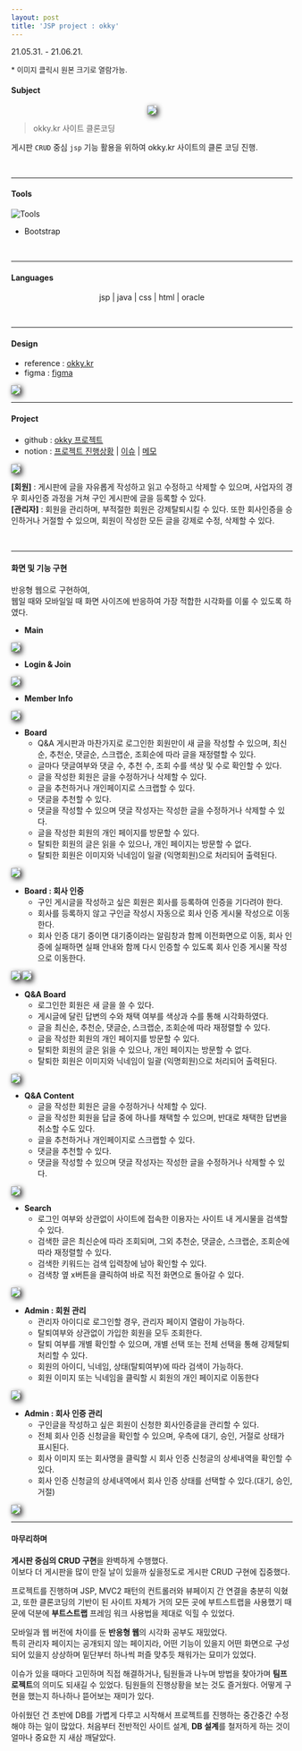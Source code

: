 ```yaml
---
layout: post
title: 'JSP project : okky'
---
```

21.05.31. - 21.06.21.
<br>

<p style="font-size:13px">* 이미지 클릭시 원본 크기로 열람가능.</p>

#### Subject
<center><img src="../assets/img/projects/proj-1/thumbnail.jpg" style="box-shadow: 3px 3px 10px; cursor: pointer;" onclick="window.open(this.src)"></center>

> okky.kr 사이트 클론코딩

게시판 `CRUD` 중심 `jsp` 기능 활용을 위하여 okky.kr 사이트의 클론 코딩 진행.

<br> 

---
#### Tools

![Tools](../assets/img/projects/proj-1/01.PNG)

+ Bootstrap

<br>

---
#### Languages
<p align="center">jsp | java | css | html | oracle</p>

<br>

---

#### Design
* reference : [okky.kr]
* figma : [figma] 


<img src="../assets/img/projects/proj-1/02.PNG" style="box-shadow: 3px 3px 10px; cursor: pointer;" onclick="window.open(this.src)">


<br>

---

#### Project
* github : [okky 프로젝트]
* notion : [프로젝트 진행상황] \| [이슈] \| [메모]	

<img src="../assets/img/projects/proj-1/03.PNG" style="box-shadow: 3px 3px 10px; cursor: pointer;" onclick="window.open(this.src)">

**[회원]** : 게시판에 글을 자유롭게 작성하고 읽고 수정하고 삭제할 수 있으며, 사업자의 경우 회사인증 과정을 거쳐 구인 게시판에 글을 등록할 수 있다.    
**[관리자]** : 회원을 관리하며, 부적절한 회원은 강제탈퇴시킬 수 있다. 또한 회사인증을 승인하거나 거절할 수 있으며, 회원이 작성한 모든 글을 강제로 수정, 삭제할 수 있다.

<br>

---
#### 화면 및 기능 구현
반응형 웹으로 구현하여,   
웹일 때와 모바일일 때 화면 사이즈에 반응하여 가장 적합한 시각화를 이룰 수 있도록 하였다.   

- <b>Main</b>
<img src="../assets/img/projects/proj-1/3.PNG" style="box-shadow: 3px 3px 10px; cursor: pointer;" onclick="window.open(this.src)">

<br>

- <b>Login & Join</b>
<img src="../assets/img/projects/proj-1/4.PNG" style="box-shadow: 3px 3px 10px; cursor: pointer;" onclick="window.open(this.src)">

<br>

- <b>Member Info</b>
<img src="../assets/img/projects/proj-1/5.PNG" style="box-shadow: 3px 3px 10px; cursor: pointer;" onclick="window.open(this.src)">

<br>

- <b>Board</b>
	- Q&A 게시판과 마찬가지로 로그인한 회원만이 새 글을 작성할 수 있으며,  최신순, 추천순, 댓글순, 스크랩순, 조회순에 따라 글을 재정렬할 수 있다.
	- 글마다 댓글여부와 댓글 수, 추천 수, 조회 수를 색상 및 수로 확인할 수 있다.
	- 글을 작성한 회원은 글을 수정하거나 삭제할 수 있다.
	- 글을 추천하거나 개인페이지로 스크랩할 수 있다.
	- 댓글을 추천할 수 있다.
	- 댓글을 작성할 수 있으며 댓글 작성자는 작성한 글을 수정하거나 삭제할 수 있다.
	- 글을 작성한 회원의 개인 페이지를 방문할 수 있다.
	- 탈퇴한 회원의 글은 읽을 수 있으나, 개인 페이지는 방문할 수 없다.
	- 탈퇴한 회원은 이미지와 닉네임이 일괄 (익명회원)으로 처리되어 출력된다.
<img src="../assets/img/projects/proj-1/8.PNG" style="box-shadow: 3px 3px 10px; cursor: pointer;" onclick="window.open(this.src)">

<br>

- <b>Board : 회사 인증</b>
	- 구인 게시글을 작성하고 싶은 회원은 회사를 등록하여 인증을 기다려야 한다.
	- 회사를 등록하지 않고 구인글 작성시 자동으로 회사 인증 게시물 작성으로 이동한다.
	- 회사 인증 대기 중이면 대기중이라는 알림창과 함께 이전화면으로 이동, 회사 인증에 실패하면 실패 안내와 함께 다시 인증할 수 있도록 회사 인증 게시물 작성으로 이동한다.
<img src="../assets/img/projects/proj-1/10.PNG" style="box-shadow: 3px 3px 10px; cursor: pointer;" onclick="window.open(this.src)">
<img src="../assets/img/projects/proj-1/11.PNG" style="box-shadow: 3px 3px 10px; cursor: pointer;" onclick="window.open(this.src)">

<br>

- <b>Q&A Board</b>
	- 로그인한 회원은 새 글을 쓸 수 있다.
	- 게시글에 달린 답변의 수와 채택 여부를 색상과 수를 통해 시각화하였다.
	- 글을 최신순, 추천순, 댓글순, 스크랩순, 조회순에 따라 재정렬할 수 있다.
	- 글을 작성한 회원의 개인 페이지를 방문할 수 있다.
	- 탈퇴한 회원의 글은 읽을 수 있으나, 개인 페이지는 방문할 수 없다.
	- 탈퇴한 회원은 이미지와 닉네임이 일괄 (익명회원)으로 처리되어 출력된다.
<img src="../assets/img/projects/proj-1/6.PNG" style="box-shadow: 3px 3px 10px; cursor: pointer;" onclick="window.open(this.src)">

<br>

- <b>Q&A Content</b>
	- 글을 작성한 회원은 글을 수정하거나 삭제할 수 있다.
	- 글을 작성한 회원을 답글 중에 하나를 채택할 수 있으며, 반대로 채택한 답변을 취소할 수도 있다.
	- 글을 추천하거나 개인페이지로 스크랩할 수 있다.
	- 댓글을 추천할 수 있다.
	- 댓글을 작성할 수 있으며 댓글 작성자는 작성한 글을 수정하거나 삭제할 수 있다.
<img src="../assets/img/projects/proj-1/7.PNG" style="box-shadow: 3px 3px 10px; cursor: pointer;" onclick="window.open(this.src)">

<br>

- <b>Search</b>
	- 로그인 여부와 상관없이 사이트에 접속한 이용자는 사이트 내 게시물을 검색할 수 있다.
	- 검색한 글은 최신순에 따라 조회되며, 그외 추천순, 댓글순, 스크랩순, 조회순에 따라 재정렬할 수 있다.
	- 검색한 키워드는 검색 입력창에 남아 확인할 수 있다.
	- 검색창 옆 x버튼을 클릭하여 바로 직전 화면으로 돌아갈 수 있다.
<img src="../assets/img/projects/proj-1/9.PNG" style="box-shadow: 3px 3px 10px; cursor: pointer;" onclick="window.open(this.src)">

<br>

- <b>Admin : 회원 관리</b>
	- 관리자 아이디로 로그인할 경우, 관리자 페이지 열람이 가능하다.
	- 탈퇴여부와 상관없이 가입한 회원을 모두 조회한다.
	- 탈퇴 여부를 개별 확인할 수 있으며, 개별 선택 또는 전체 선택을 통해 강제탈퇴 처리할 수 있다.
	- 회원의 아이디, 닉네임, 상태(탈퇴여부)에 따라 검색이 가능하다.
	- 회원 이미지 또는 닉네임을 클릭할 시 회원의 개인 페이지로 이동한다
<img src="../assets/img/projects/proj-1/12.PNG" style="box-shadow: 3px 3px 10px; cursor: pointer;" onclick="window.open(this.src)">

<br>

- <b>Admin : 회사 인증 관리</b>
	- 구인글을 작성하고 싶은 회원이 신청한 회사인증글을 관리할 수 있다.
	- 전체 회사 인증 신청글을 확인할 수 있으며, 우측에 대기, 승인, 거절로 상태가 표시된다.
	- 회사 이미지 또는 회사명을 클릭할 시 회사 인증 신청글의 상세내역을 확인할 수 있다.
	- 회사 인증 신청글의 상세내역에서 회사 인증 상태를 선택할 수 있다.(대기, 승인, 거절)
<img src="../assets/img/projects/proj-1/13.PNG" style="box-shadow: 3px 3px 10px; cursor: pointer;" onclick="window.open(this.src)">

<br>

---

#### 마무리하며

**게시판 중심의 CRUD 구현**을 완벽하게 수행했다.  
이보다 더 게시판을 많이 만질 날이 있을까 싶을정도로 게시판 CRUD 구현에 집중했다.  

프로젝트를 진행하며 JSP, MVC2 패턴의 컨트롤러와 뷰페이지 간 연결을 충분히 익혔고, 또한 클론코딩의 기반이 된 사이트 자체가 거의 모든 곳에 부트스트랩을 사용했기 때문에 덕분에 **부트스트랩** 프레임 워크 사용법을 제대로 익힐 수 있었다. 

모바일과 웹 버전에 차이를 둔 **반응형 웹**의 시각화 공부도 재밌었다.  
특히 관리자 페이지는 공개되지 않는 페이지라, 어떤 기능이 있을지 어떤 화면으로 구성되어 있을지 상상하며 밑단부터 하나씩 퍼즐 맞추듯 채워가는 묘미가 있었다.  

이슈가 있을 때마다 고민하며 직접 해결하거나, 팀원들과 나누며 방법을 찾아가며 **팀프로젝트**의 의미도 되새길 수 있었다. 팀원들의 진행상황을 보는 것도 즐거웠다. 어떻게 구현을 했는지 하나하나 뜯어보는 재미가 있다.  

아쉬웠던 건 초반에 DB를 가볍게 다루고 시작해서 프로젝트를 진행하는 중간중간 수정해야 하는 일이 많았다. 처음부터 전반적인 사이트 설계, **DB 설계**를 철저하게 하는 것이 얼마나 중요한 지 새삼 깨달았다.


[okky.kr]:http://okky.kr
[figma]:https://www.figma.com/file/4zPrahuUVJw0Vx3DtVN5HK/JSP-%ED%94%84%EB%A1%9C%EC%A0%9D%ED%8A%B8-okky.kr?node-id=0%3A1
[okky 프로젝트]:https://github.com/sd02052/jspTeamProject
[프로젝트 진행상황]:https://www.notion.so/dc8e87156a57440e8c794b4c24567af4?v=32c54bac0daa4e6ba317f4283328e3da
[이슈]:https://www.notion.so/ee95cbaa912746c3b4e48a26877a8266?v=f6cf2a6cbb084ee09aede41728a1a424
[메모]:https://www.notion.so/1b1c151db9eb42c89b4df8d0790b263d?v=01bdf4d9309f4856892698e00b48a34a